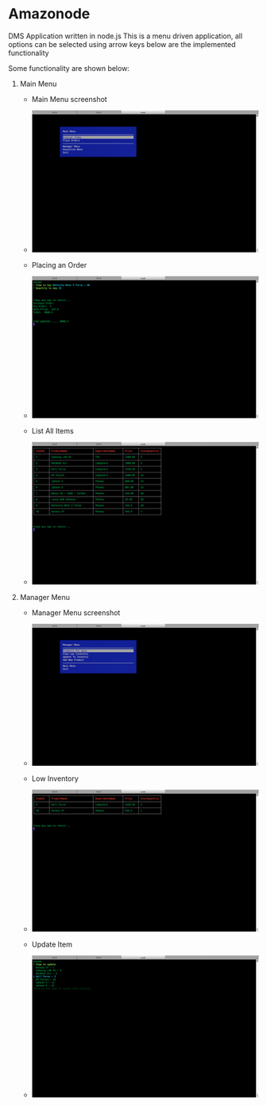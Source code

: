 # Amazonode
DMS Application written in node.js
This is a menu driven application, all options can be selected using arrow keys
below are the implemented functionality

Some functionality are shown below:

1. Main Menu
    + Main Menu screenshot

    + ![Main Menu](screenshots/mainmenu.png)

    + Placing an Order

	+ ![Placing Order](screenshots/placeorder.png)

    + List All Items

	+ ![List Items](screenshots/listitems.png)	

2. Manager Menu
    + Manager Menu screenshot

    + ![Manager Menu](screenshots/managermenu.png)

    + Low Inventory

	+ ![List Items](screenshots/lowinventory.png)	

    + Update Item

	+ ![Update Item](screenshots/updateitem.png)	